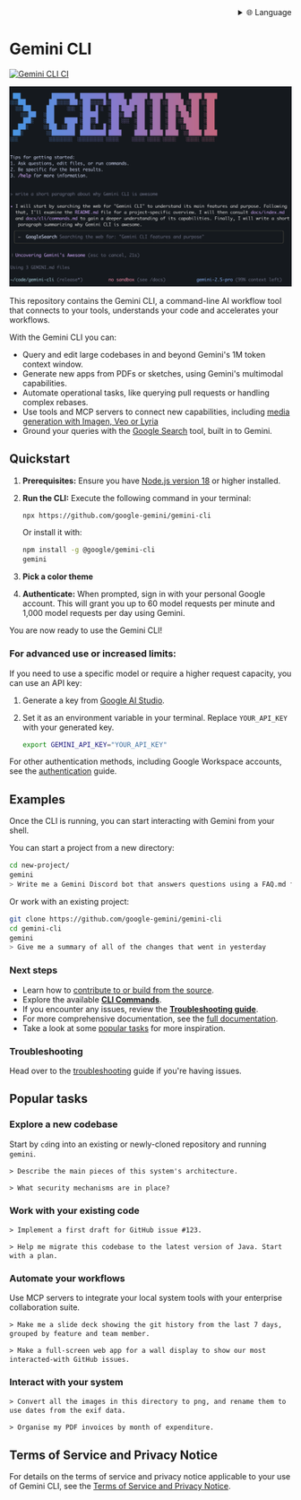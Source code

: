 <div align="right" >
  <details>
    <summary >🌐 Language</summary>
    <div>
      <div align="right">
        <p><a href="https://openaitx.github.io/view.html?user=google-gemini&project=gemini-cli&lang=en">English</a></p>
        <p><a href="https://openaitx.github.io/view.html?user=google-gemini&project=gemini-cli&lang=zh-CN">简体中文</a></p>
        <p><a href="https://openaitx.github.io/view.html?user=google-gemini&project=gemini-cli&lang=zh-TW">繁體中文</a></p>
        <p><a href="https://openaitx.github.io/view.html?user=google-gemini&project=gemini-cli&lang=ja">日本語</a></p>
        <p><a href="https://openaitx.github.io/view.html?user=google-gemini&project=gemini-cli&lang=ko">한국어</a></p>
        <p><a href="https://openaitx.github.io/view.html?user=google-gemini&project=gemini-cli&lang=hi">हिन्दी</a></p>
        <p><a href="https://openaitx.github.io/view.html?user=google-gemini&project=gemini-cli&lang=th">ไทย</a></p>
        <p><a href="https://openaitx.github.io/view.html?user=google-gemini&project=gemini-cli&lang=fr">Français</a></p>
        <p><a href="https://openaitx.github.io/view.html?user=google-gemini&project=gemini-cli&lang=de">Deutsch</a></p>
        <p><a href="https://openaitx.github.io/view.html?user=google-gemini&project=gemini-cli&lang=es">Español</a></p>
        <p><a href="https://openaitx.github.io/view.html?user=google-gemini&project=gemini-cli&lang=it">Itapano</a></p>
        <p><a href="https://openaitx.github.io/view.html?user=google-gemini&project=gemini-cli&lang=ru">Русский</a></p>
        <p><a href="https://openaitx.github.io/view.html?user=google-gemini&project=gemini-cli&lang=pt">Português</a></p>
        <p><a href="https://openaitx.github.io/view.html?user=google-gemini&project=gemini-cli&lang=nl">Nederlands</a></p>
        <p><a href="https://openaitx.github.io/view.html?user=google-gemini&project=gemini-cli&lang=pl">Polski</a></p>
        <p><a href="https://openaitx.github.io/view.html?user=google-gemini&project=gemini-cli&lang=ar">العربية</a></p>
        <p><a href="https://openaitx.github.io/view.html?user=google-gemini&project=gemini-cli&lang=fa">فارسی</a></p>
        <p><a href="https://openaitx.github.io/view.html?user=google-gemini&project=gemini-cli&lang=tr">Türkçe</a></p>
        <p><a href="https://openaitx.github.io/view.html?user=google-gemini&project=gemini-cli&lang=vi">Tiếng Việt</a></p>
        <p><a href="https://openaitx.github.io/view.html?user=google-gemini&project=gemini-cli&lang=id">Bahasa Indonesia</a></p>
      </div>
    </div>
  </details>
</div>


# Gemini CLI

[![Gemini CLI CI](https://github.com/google-gemini/gemini-cli/actions/workflows/ci.yml/badge.svg)](https://github.com/google-gemini/gemini-cli/actions/workflows/ci.yml)

![Gemini CLI Screenshot](./docs/assets/gemini-screenshot.png)

This repository contains the Gemini CLI, a command-line AI workflow tool that connects to your
tools, understands your code and accelerates your workflows.

With the Gemini CLI you can:

- Query and edit large codebases in and beyond Gemini's 1M token context window.
- Generate new apps from PDFs or sketches, using Gemini's multimodal capabilities.
- Automate operational tasks, like querying pull requests or handling complex rebases.
- Use tools and MCP servers to connect new capabilities, including [media generation with Imagen,
  Veo or Lyria](https://github.com/GoogleCloudPlatform/vertex-ai-creative-studio/tree/main/experiments/mcp-genmedia)
- Ground your queries with the [Google Search](https://ai.google.dev/gemini-api/docs/grounding)
  tool, built in to Gemini.

## Quickstart

1. **Prerequisites:** Ensure you have [Node.js version 18](https://nodejs.org/en/download) or higher installed.
2. **Run the CLI:** Execute the following command in your terminal:

   ```bash
   npx https://github.com/google-gemini/gemini-cli
   ```

   Or install it with:

   ```bash
   npm install -g @google/gemini-cli
   gemini
   ```

3. **Pick a color theme**
4. **Authenticate:** When prompted, sign in with your personal Google account. This will grant you up to 60 model requests per minute and 1,000 model requests per day using Gemini.

You are now ready to use the Gemini CLI!

### For advanced use or increased limits:

If you need to use a specific model or require a higher request capacity, you can use an API key:

1. Generate a key from [Google AI Studio](https://aistudio.google.com/apikey).
2. Set it as an environment variable in your terminal. Replace `YOUR_API_KEY` with your generated key.

   ```bash
   export GEMINI_API_KEY="YOUR_API_KEY"
   ```

For other authentication methods, including Google Workspace accounts, see the [authentication](./docs/cli/authentication.md) guide.

## Examples

Once the CLI is running, you can start interacting with Gemini from your shell.

You can start a project from a new directory:

```sh
cd new-project/
gemini
> Write me a Gemini Discord bot that answers questions using a FAQ.md file I will provide
```

Or work with an existing project:

```sh
git clone https://github.com/google-gemini/gemini-cli
cd gemini-cli
gemini
> Give me a summary of all of the changes that went in yesterday
```

### Next steps

- Learn how to [contribute to or build from the source](./CONTRIBUTING.md).
- Explore the available **[CLI Commands](./docs/cli/commands.md)**.
- If you encounter any issues, review the **[Troubleshooting guide](./docs/troubleshooting.md)**.
- For more comprehensive documentation, see the [full documentation](./docs/index.md).
- Take a look at some [popular tasks](#popular-tasks) for more inspiration.

### Troubleshooting

Head over to the [troubleshooting](docs/troubleshooting.md) guide if you're
having issues.

## Popular tasks

### Explore a new codebase

Start by `cd`ing into an existing or newly-cloned repository and running `gemini`.

```text
> Describe the main pieces of this system's architecture.
```

```text
> What security mechanisms are in place?
```

### Work with your existing code

```text
> Implement a first draft for GitHub issue #123.
```

```text
> Help me migrate this codebase to the latest version of Java. Start with a plan.
```

### Automate your workflows

Use MCP servers to integrate your local system tools with your enterprise collaboration suite.

```text
> Make me a slide deck showing the git history from the last 7 days, grouped by feature and team member.
```

```text
> Make a full-screen web app for a wall display to show our most interacted-with GitHub issues.
```

### Interact with your system

```text
> Convert all the images in this directory to png, and rename them to use dates from the exif data.
```

```text
> Organise my PDF invoices by month of expenditure.
```

## Terms of Service and Privacy Notice

For details on the terms of service and privacy notice applicable to your use of Gemini CLI, see the [Terms of Service and Privacy Notice](./docs/tos-privacy.md).
